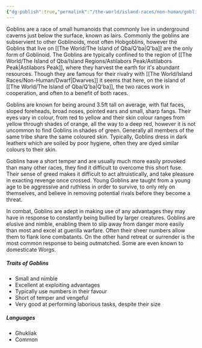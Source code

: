 ```yaml
---
{"dg-publish":true,"permalink":"/the-world/island-races/non-human/goblin/"}
---
```



Goblins are a race of small humanoids that commonly live in underground caverns just below the surface, known as lairs. 
Commonly the goblins are subservient to other Goblinoids, most often Hobgoblins, however the Goblins that live on [[The World/The Island of Qba/Q'ba\|Q'ba]] are the only form of Goblinoid. The Goblins are typically confined to the region of [[The World/The Island of Qba/Island Regions/Astilabors Peak/Astilabors Peak\|Astilabors Peak]], where they harvest the earth for it's abundant resources. Though they are famous for their rivalry with [[The World/Island Races/Non-Human/Dwarf\|Dwarves]] it seems that here, on the island of [[The World/The Island of Qba/Q'ba\|Q'ba]], the two races work in cooperation, and often to a benefit of both races.

Goblins are known for being around 3.5ft tall on average, with flat faces, sloped foreheads, broad noses, pointed ears and small, sharp fangs. Their eyes vary in colour, from red to yellow and their skin colour ranges from yellow through shades of orange, all the way to a deep red, however it is not uncommon to find Goblins in shades of green. Generally all members of the same tribe share the same coloured skin. Typically, Goblins dress in dark leathers which are soiled by poor hygiene, often they are dyed similar colours to their skin.

Goblins have a short temper and are usually much more easily provoked than many other races, they find it difficult to overcome this short fuse. Their sense of greed makes it difficult to act altruistically, and take pleasure in exacting revenge once crossed. Young Goblins are taught from a young age to be aggressive and ruthless in order to survive, to only rely on themselves, and believe in removing potential rivals before they become a threat. 

In combat, Goblins are adept in making use of any advantages they may have in response to constantly being bullied by larger creatures. Goblins are elusive and nimble, enabling them to slip away from danger more easily than most and excel at guerilla warfare. Often their sheer numbers allow them to flank lone combatants. On the other hand retreat or surrender is the most common response to being outmatched. Some are even known to domesticate Worgs.


##### Traits of Goblins
- Small and nimble
- Excellent at exploiting advantages
- Typically use numbers in their favour
- Short of temper and vengeful
- Very good at performing laborious tasks, despite their size

##### Languages
- Ghukliak
- Common